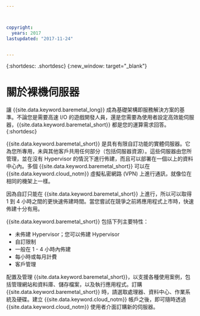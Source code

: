 ```yaml
---



copyright:
  years: 2017
lastupdated: "2017-11-24"


---
```


{:shortdesc: .shortdesc}
{:new_window: target="_blank"}

# 關於裸機伺服器

讓 {{site.data.keyword.baremetal_long}} 成為基礎架構即服務解決方案的基準。不論您是需要高速 I/O 的遊戲開發人員，還是您需要為使用者設定高效能伺服器，{{site.data.keyword.baremetal_short}} 都是您的運算需求回答。
{:shortdesc}

{{site.data.keyword.baremetal_short}} 是具有有限自訂功能的實體伺服器。它為您所專用，未與其他客戶共用任何部分（包括伺服器資源）。這些伺服器由您所管理，並在沒有 Hypervisor 的情況下進行佈建，而且可以部署在一個以上的資料中心內。多個 {{site.data.keyword.baremetal_short}} 可以在 {{site.data.keyword.cloud_notm}} 虛擬私密網路 (VPN) 上進行通訊，就像位在相同的機架上一樣。

因為自訂只能在 {{site.data.keyword.baremetal_short}} 上進行，所以可以取得 1 到 4 小時之間的更快速佈建時間。當您嘗試在競爭之前將應用程式上市時，快速佈建十分有用。 

{{site.data.keyword.baremetal_short}} 包括下列主要特性：
  * 未佈建 Hypervisor；您可以佈建 Hypervisor
  * 自訂限制
  * 一般在 1 - 4 小時內佈建
  * 每小時或每月計費
  * 客戶管理

配置及管理 {{site.data.keyword.baremetal_short}}，以支援各種使用案例，包括管理網站和資料庫、儲存檔案，以及執行應用程式。訂購 {{site.data.keyword.baremetal_short}} 時，請選取處理器、資料中心、作業系統及硬碟。建立 {{site.data.keyword.cloud_notm}} 帳戶之後，即可隨時透過 {{site.data.keyword.cloud_notm}} 使用者介面訂購新的伺服器。
